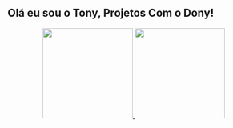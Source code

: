 ## Olá eu sou o Tony, Projetos Com o Dony!
<div align="center">
  <a href="https://github.com/TonyTinoco">
  <img height="180em" src="https://github-readme-stats.vercel.app/api?username=tonytinoco&show_icons=true&theme=dracula&include_all_commits=true&count_private=true"/>
  <img height="180em" src="https://github-readme-stats.vercel.app/api/top-langs/?username=tonytinoco&layout=compact&langs_count=7&theme=dracula"/>
</div>
  
  ##
